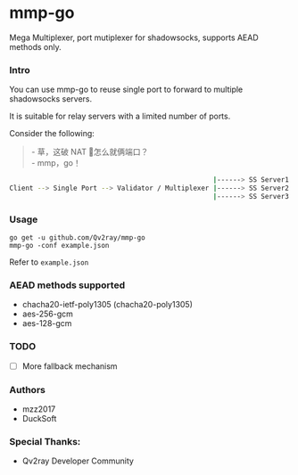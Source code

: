 # mmp-go

Mega Multiplexer, port mutiplexer for shadowsocks, supports AEAD methods only.

### Intro

You can use mmp-go to reuse single port to forward to multiple shadowsocks servers.

It is suitable for relay servers with a limited number of ports.

Consider the following:

> \- 草，这破 NAT 🐔怎么就俩端口？<br/>
> \- mmp，go！<br/>

```bash
                                                   |------> SS Server1
Client --> Single Port --> Validator / Multiplexer |------> SS Server2
                                                   |------> SS Server3
```

### Usage

```shell
go get -u github.com/Qv2ray/mmp-go
mmp-go -conf example.json
```

Refer to `example.json`

### AEAD methods supported

- chacha20-ietf-poly1305 (chacha20-poly1305)
- aes-256-gcm
- aes-128-gcm

### TODO

- [ ] More fallback mechanism

### Authors

- mzz2017
- DuckSoft

### Special Thanks:

- Qv2ray Developer Community
